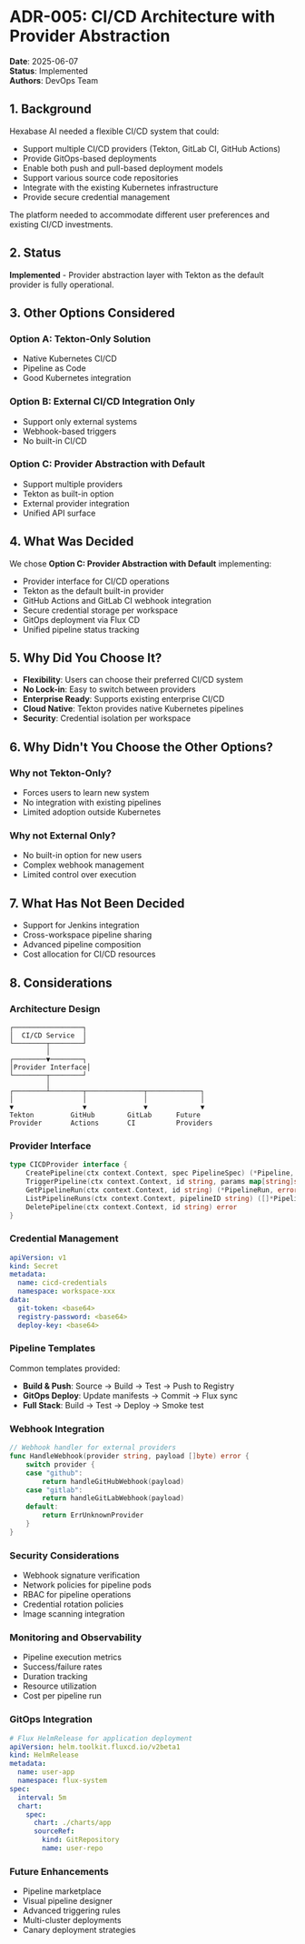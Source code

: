 # ADR-005: CI/CD Architecture with Provider Abstraction

**Date**: 2025-06-07  
**Status**: Implemented  
**Authors**: DevOps Team

## 1. Background

Hexabase AI needed a flexible CI/CD system that could:
- Support multiple CI/CD providers (Tekton, GitLab CI, GitHub Actions)
- Provide GitOps-based deployments
- Enable both push and pull-based deployment models
- Support various source code repositories
- Integrate with the existing Kubernetes infrastructure
- Provide secure credential management

The platform needed to accommodate different user preferences and existing CI/CD investments.

## 2. Status

**Implemented** - Provider abstraction layer with Tekton as the default provider is fully operational.

## 3. Other Options Considered

### Option A: Tekton-Only Solution
- Native Kubernetes CI/CD
- Pipeline as Code
- Good Kubernetes integration

### Option B: External CI/CD Integration Only
- Support only external systems
- Webhook-based triggers
- No built-in CI/CD

### Option C: Provider Abstraction with Default
- Support multiple providers
- Tekton as built-in option
- External provider integration
- Unified API surface

## 4. What Was Decided

We chose **Option C: Provider Abstraction with Default** implementing:
- Provider interface for CI/CD operations
- Tekton as the default built-in provider
- GitHub Actions and GitLab CI webhook integration
- Secure credential storage per workspace
- GitOps deployment via Flux CD
- Unified pipeline status tracking

## 5. Why Did You Choose It?

- **Flexibility**: Users can choose their preferred CI/CD system
- **No Lock-in**: Easy to switch between providers
- **Enterprise Ready**: Supports existing enterprise CI/CD
- **Cloud Native**: Tekton provides native Kubernetes pipelines
- **Security**: Credential isolation per workspace

## 6. Why Didn't You Choose the Other Options?

### Why not Tekton-Only?
- Forces users to learn new system
- No integration with existing pipelines
- Limited adoption outside Kubernetes

### Why not External Only?
- No built-in option for new users
- Complex webhook management
- Limited control over execution

## 7. What Has Not Been Decided

- Support for Jenkins integration
- Cross-workspace pipeline sharing
- Advanced pipeline composition
- Cost allocation for CI/CD resources

## 8. Considerations

### Architecture Design
```
┌─────────────────┐
│  CI/CD Service  │
└────────┬────────┘
         │
┌────────▼────────┐
│Provider Interface│
└────────┬────────┘
         │
┌────────┴────────┬──────────────┬─────────────┐
│                 │              │             │
▼                 ▼              ▼             ▼
Tekton         GitHub        GitLab      Future
Provider       Actions       CI          Providers
```

### Provider Interface
```go
type CICDProvider interface {
    CreatePipeline(ctx context.Context, spec PipelineSpec) (*Pipeline, error)
    TriggerPipeline(ctx context.Context, id string, params map[string]string) (*PipelineRun, error)
    GetPipelineRun(ctx context.Context, id string) (*PipelineRun, error)
    ListPipelineRuns(ctx context.Context, pipelineID string) ([]*PipelineRun, error)
    DeletePipeline(ctx context.Context, id string) error
}
```

### Credential Management
```yaml
apiVersion: v1
kind: Secret
metadata:
  name: cicd-credentials
  namespace: workspace-xxx
data:
  git-token: <base64>
  registry-password: <base64>
  deploy-key: <base64>
```

### Pipeline Templates
Common templates provided:
- **Build & Push**: Source → Build → Test → Push to Registry
- **GitOps Deploy**: Update manifests → Commit → Flux sync
- **Full Stack**: Build → Test → Deploy → Smoke test

### Webhook Integration
```go
// Webhook handler for external providers
func HandleWebhook(provider string, payload []byte) error {
    switch provider {
    case "github":
        return handleGitHubWebhook(payload)
    case "gitlab":
        return handleGitLabWebhook(payload)
    default:
        return ErrUnknownProvider
    }
}
```

### Security Considerations
- Webhook signature verification
- Network policies for pipeline pods
- RBAC for pipeline operations
- Credential rotation policies
- Image scanning integration

### Monitoring and Observability
- Pipeline execution metrics
- Success/failure rates
- Duration tracking
- Resource utilization
- Cost per pipeline run

### GitOps Integration
```yaml
# Flux HelmRelease for application deployment
apiVersion: helm.toolkit.fluxcd.io/v2beta1
kind: HelmRelease
metadata:
  name: user-app
  namespace: flux-system
spec:
  interval: 5m
  chart:
    spec:
      chart: ./charts/app
      sourceRef:
        kind: GitRepository
        name: user-repo
```

### Future Enhancements
- Pipeline marketplace
- Visual pipeline designer
- Advanced triggering rules
- Multi-cluster deployments
- Canary deployment strategies